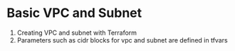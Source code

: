 # Basic VPC and Subnet


1. Creating VPC and subnet with Terraform 
2. Parameters such as cidr blocks for vpc and subnet are defined in tfvars

